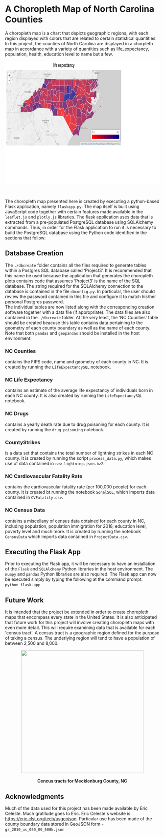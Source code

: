 # A Choropleth Map of North Carolina Counties

A choropleth map is a chart that depicts geographic regions, with each region displayed with colors that are related to certain statistical quantities. In this project, the counties of North Carolina are displayed in a chorpleth map in accordance with a variety of quantities such as life_expectancy, population, health, education level to name but a few.
<br>
<p align="center">
    <img src="life.png" width="700" height="400">  
</p>
<br>

The choropleth map presented here is created by executing a python-based Flask application, namely ```flaskapp.py```. The map itself is built using JavaScript code together with certain features made available in the ```leaflet.js``` and ```plotly.js``` libraries. The flask application uses data that is extracted from a pre-populated PostgreSQL database using SQLAlchemy commands. Thus, in order for the Flask application to run it is necessary to build the PostgreSQL database using the Python code identified in the sections that follow:

## Database Creation ##
The ```./dbcreate``` folder contains all the files required to generate tables within a Postgres SQL database called ‘Project3’. 
It is recommended that this name be used because the application that generates the choropleth plots contains code that assumes ‘Project3’ is the name of the SQL database. 
The string required for the SQLAlchemy connection to the database is contained in the file ```dbconfig.py```. 
In particular, the user should review the password contained in this file and configure it to match his/her personal Postgres password.
<br>
The individual tables are now listed along with the corresponding creation software together with a data file (if appropriate). The data files are also contained in the ```./dbcreate``` folder. At the very least, the 'NC Counties' table should be created beacuse this table contains data pertaining to the geometry of each county boundary as well as the name of each county.
Note that both ```pandas``` and ```geopandas``` should be installed in the host environment.

### NC Counties ###
contains the FIPS code, name and geometry of each county in NC. It is created by running the ```LifeExpectancySQL``` notebook.

### NC Life Expectancy ###
contains an estimate of the average life expectancy of individuals born in each NC county. It is also created by running the ```LifeExpectancySQL``` notebook.

### NC Drugs ###
contains a yearly death rate due to drug poisoning for each county. It is created by running the ```drug_poisoning``` notebook.

### CountyStrikes ###
is a data set that contains the total number of lightning strikes in each NC county. It is created by running the script ```process_data.py```, which makes use of data contained in ```raw-lightning.json.bz2```.

### NC Cardiovascular Fatality Rate ###
contains the cardiovascular fatality rate (per 100,000 people) for each county. It is created bt running the notebook ```SonalSQL```, which imports data contained in ```CVFatality.csv```.

### NC Census Data ###
contains a miscellany of census data obtained for each county in NC, including population, population immigration for 2018, education level, poverty level and much more. It is created by running the notebook ```CensusData``` which imports data contained in ```ProjectData.csv```.

## Executing the Flask App ##

Prior to executing the Flask app, it will be necessary to have an installation of the ```Flask``` and ```SQLAlchemy``` Python libraries in the host environment. The ```numpy``` and ```pandas``` Python libraries are also required. The Flask app can now be executed simply by typing the following at the command prompt:
<br>
```python flask.app```
<br>


## Future Work ##

It is intended that the project be extended in order to create choropleth maps that encompass every state in the United States.
It is also anticipated that future work for this project will involve creating choropleth maps with even more detail. This will require examining data that is available for each 'census tract'.
A census tract is a geographic region defined for the purpose of taking a census. The underlying region will tend to have a population of between 2,500 and 8,000. 

<p align="center">
    <img src="https://raw.githubusercontent.com/JerryGreenough/Mecklenburg-County/master/mecktracts.png" width="400" height="400">  
</p>

<p align="center">
    <strong>Cencus tracts for Mecklenburg County, NC</strong>
</p>

## Acknowledgments ##

Much of the data used for this project has been made available by Eric Celeste. Much gratitude goes to Eric.
Eric Celeste's website is: https://eric.clst.org/tech/usgeojson. Particular use has been made of the county boundary data stored in GeoJSON form - ```gz_2010_us_050_00_500k.json```

